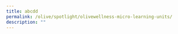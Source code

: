 ```yaml
---
title: abcdd
permalink: /olive/spotlight/olivewellness-micro-learning-units/
description: ""
---
```

